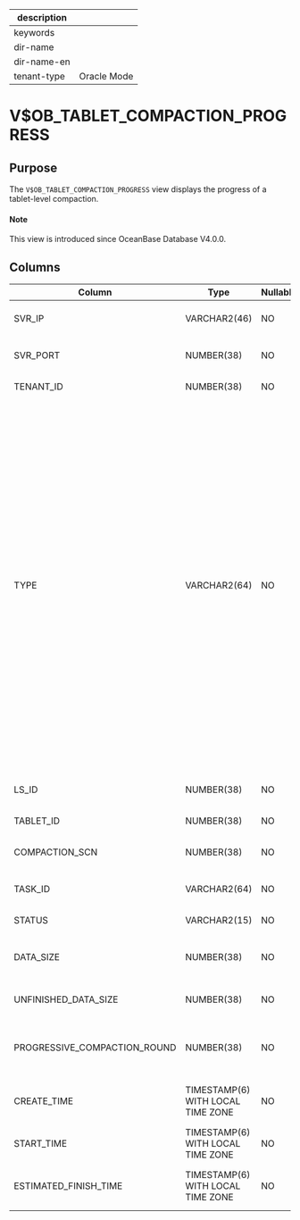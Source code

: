 |description||
|---|---|
|keywords||
|dir-name||
|dir-name-en||
|tenant-type|Oracle Mode|

# V$OB_TABLET_COMPACTION_PROGRESS

## Purpose

The `V$OB_TABLET_COMPACTION_PROGRESS` view displays the progress of a tablet-level compaction.

<main id="notice" type='explain'>
  <h4>Note</h4>
  <p>This view is introduced since OceanBase Database V4.0.0. </p>
</main>

## Columns

| Column | Type | Nullable? | Description |
|------------------------------|-----------------------------------|------------|--------|
| SVR_IP | VARCHAR2(46) | NO | The IP address of the server. |
| SVR_PORT | NUMBER(38) | NO | The port number of the server. |
| TENANT_ID | NUMBER(38) | NO | The ID of the tenant. |
| TYPE | VARCHAR2(64) | NO | The compaction type. Valid values: <li> `MINI`: minor or L0 compaction that converts MemTables into SSTables.   <li> `MAJOR`: major compaction.   <li> `MINI MINOR`: L1 compaction that combines multiple mini SSTables into one.   <li> `BUF MINOR`: buffer minor compaction that generates special buffer minor SSTables. |
| LS_ID | NUMBER(38) | NO | The ID of the log stream. |
| TABLET_ID | NUMBER(38) | NO | The ID of the tablet. |
| COMPACTION_SCN | NUMBER(38) | NO | The major compaction version. |
| TASK_ID | VARCHAR2(64) | NO | The execution trace. |
| STATUS | VARCHAR2(15) | NO | The status of the task. |
| DATA_SIZE | NUMBER(38) | NO | The total amount of data to scan. |
| UNFINISHED_DATA_SIZE | NUMBER(38) | NO | The amount of data to scan. |
| PROGRESSIVE_COMPACTION_ROUND | NUMBER(38) | NO | The current compaction round in a progressive compaction. |
| CREATE_TIME | TIMESTAMP(6) WITH LOCAL TIME ZONE | NO | The time when the task was created. |
| START_TIME | TIMESTAMP(6) WITH LOCAL TIME ZONE | NO | The start time. |
| ESTIMATED_FINISH_TIME | TIMESTAMP(6) WITH LOCAL TIME ZONE | NO | The estimated completion time. |


